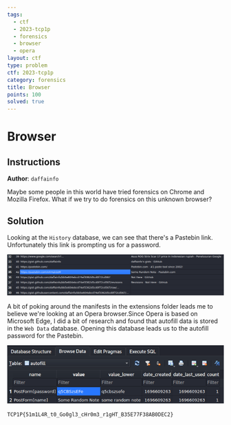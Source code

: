 ```yaml
---
tags:
  - ctf
  - 2023-tcp1p
  - forensics
  - browser
  - opera
layout: ctf
type: problem
ctf: 2023-tcp1p
category: forensics
title: Browser
points: 100
solved: true
---
```


# Browser

## Instructions

**Author**: `daffainfo`

Maybe some people in this world have tried forensics on Chrome and Mozilla Firefox. What if we try to do forensics on this unknown browser?

## Solution

Looking at the `History` database, we can see that there's a Pastebin link. Unfortunately this link is prompting us for a password.

![](attachments/Pasted%20image%2020231014152632.png)

A bit of poking around the manifests in the extensions folder leads me to believe we're looking at an Opera browser.Since Opera is based on Microsoft Edge, I did a bit of research and found that autofill data is stored in the `Web Data` database. Opening this database leads us to the autofill password for the Pastebin.

![](attachments/Pasted%20image%2020231014153246.png)

```
TCP1P{51m1L4R_t0_Go0gl3_cHr0m3_r1gHT_B35E77F38AB0DEC2}
```


